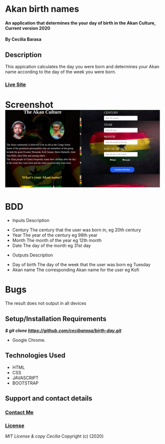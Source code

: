 # Akan birth names
#### An application that determines the your day of birth in the Akan Culture, Current version 2020
#### By **Cecilia Barasa**
## Description
This appication calculates the day you were born and determines your Akan name according to the day of the week you were born.
### [Live Site](https://cecibarasa.github.io/birth-day/)
# Screenshot ![](screenshot.png)
# BDD
- Inputs	Description
* Century	The century that the user was born in, eg 20th century
* Year	The year of the century eg 98th year
* Month	The month of the year eg 12th month
* Date	The day of the month eg 31st day
- Outputs	Description
* Day of birth	The day of the week that the user was born eg Tuesday
* Akan name	The corresponding Akan name for the user eg Kofi
# Bugs
The result does not output in all devices
## Setup/Installation Requirements
***$ git clone https://github.com/cecibarasa/birth-day.git***
* Google Chrome.
## Technologies Used
* HTML
* CSS
* JAVASCRIPT
* BOOTSTRAP
## Support and contact details
### [Contact Me](cecibarasa@gmail.com)
### [License](https://github.com/cecibarasa/birth-day/blob/master/LICENSE.md)
*MIT License & copy Cecilia*
Copyright (c) {2020}
